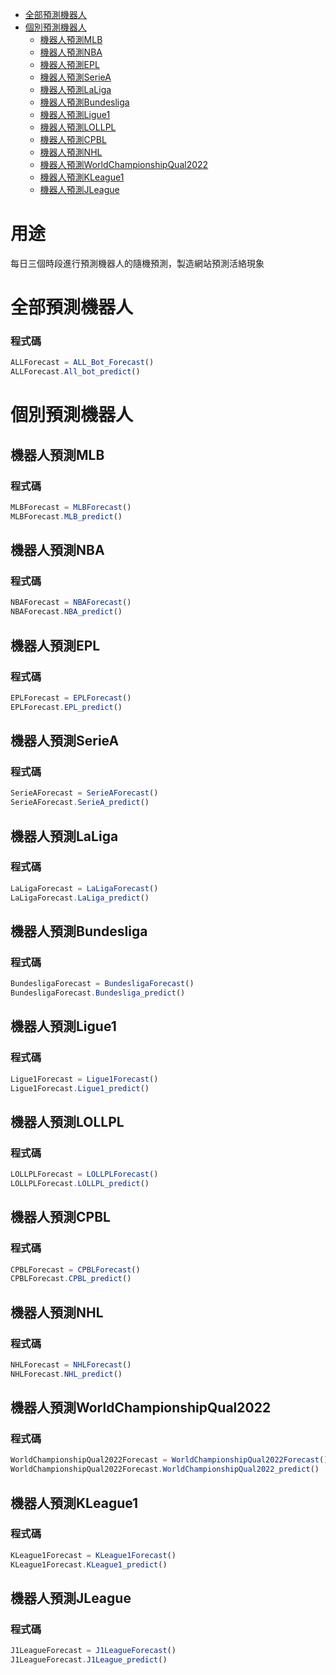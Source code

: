 
* [全部預測機器人](#全部預測機器人)
* [個別預測機器人](#個別預測機器人)
  * [機器人預測MLB](#機器人預測MLB)
  * [機器人預測NBA](#機器人預測NBA)
  * [機器人預測EPL](#機器人預測EPL)
  * [機器人預測SerieA](#機器人預測SerieA)
  * [機器人預測LaLiga](#機器人預測LaLiga)
  * [機器人預測Bundesliga](#機器人預測Bundesliga)
  * [機器人預測Ligue1](#機器人預測Ligue1)
  * [機器人預測LOLLPL](#機器人預測LOLLPL)
  * [機器人預測CPBL](#機器人預測CPBL)
  * [機器人預測NHL](#機器人預測NHL)
  * [機器人預測WorldChampionshipQual2022](#機器人預測WorldChampionshipQual2022)
  * [機器人預測KLeague1](#機器人預測KLeague1)
  * [機器人預測JLeague](#機器人預測JLeague)

# 用途
每日三個時段進行預測機器人的隨機預測，製造網站預測活絡現象


# 全部預測機器人
### 程式碼
 ```js
 ALLForecast = ALL_Bot_Forecast()
 ALLForecast.All_bot_predict()
 ```
 
# 個別預測機器人
## 機器人預測MLB
### 程式碼
 ```js
MLBForecast = MLBForecast()
MLBForecast.MLB_predict()
```

## 機器人預測NBA
### 程式碼
 ```js
NBAForecast = NBAForecast()
NBAForecast.NBA_predict()
```


## 機器人預測EPL
### 程式碼
 ```js
EPLForecast = EPLForecast()
EPLForecast.EPL_predict()
```

## 機器人預測SerieA
### 程式碼
 ```js
SerieAForecast = SerieAForecast()
SerieAForecast.SerieA_predict()
```


## 機器人預測LaLiga
### 程式碼
 ```js
LaLigaForecast = LaLigaForecast()
LaLigaForecast.LaLiga_predict()
```

## 機器人預測Bundesliga
### 程式碼
 ```js
BundesligaForecast = BundesligaForecast()
BundesligaForecast.Bundesliga_predict()
```

## 機器人預測Ligue1
### 程式碼
 ```js
Ligue1Forecast = Ligue1Forecast()
Ligue1Forecast.Ligue1_predict()
```

## 機器人預測LOLLPL
### 程式碼
 ```js
LOLLPLForecast = LOLLPLForecast()
LOLLPLForecast.LOLLPL_predict()
```

## 機器人預測CPBL
### 程式碼
 ```js
CPBLForecast = CPBLForecast()
CPBLForecast.CPBL_predict()
```

## 機器人預測NHL
### 程式碼
 ```js
NHLForecast = NHLForecast()
NHLForecast.NHL_predict()
```

## 機器人預測WorldChampionshipQual2022
### 程式碼
 ```js
WorldChampionshipQual2022Forecast = WorldChampionshipQual2022Forecast()
WorldChampionshipQual2022Forecast.WorldChampionshipQual2022_predict()
```

## 機器人預測KLeague1
### 程式碼
 ```js
KLeague1Forecast = KLeague1Forecast()
KLeague1Forecast.KLeague1_predict()
```

## 機器人預測JLeague
### 程式碼
 ```js
J1LeagueForecast = J1LeagueForecast()
J1LeagueForecast.J1League_predict()
```






